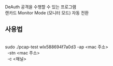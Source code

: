 <br>DeAuth 공격을 수행할 수 있는 프로그램
<br>랜카드 Monitor Mode (모니터 모드) 자동 전환

<h2>사용법</h2>
<br>sudo ./pcap-test wlx588694f7a0d3 -ap &lt;mac 주소&gt;
<br>&nbsp;	-stn &lt;mac 주소&gt;
<br>&nbsp;	-c &lt;채널&gt;
